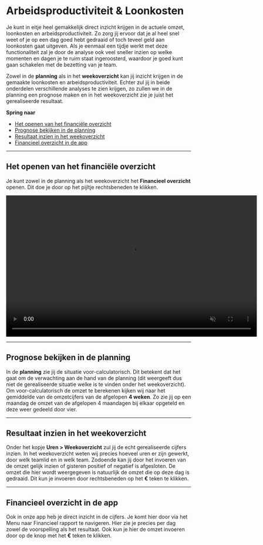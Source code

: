 # Arbeidsproductiviteit & Loonkosten


Je kunt in eitje heel gemakkelijk direct inzicht krijgen in de actuele omzet, loonkosten en arbeidsproductiviteit. Zo zorg jij ervoor dat je al heel snel weet of je op een dag goed hebt gedraaid of toch teveel geld aan loonkosten gaat uitgeven. Als je eenmaal een tijdje werkt met deze functionaliteit zal je door de analyse ook veel sneller inzien op welke momenten en dagen je te ruim staat ingeroosterd, waardoor je goed kunt gaan schakelen met de bezetting van je team.

Zowel in de **planning** als in het **weekoverzicht** kan jij inzicht krijgen in de gemaakte loonkosten en arbeidsproductiviteit. Echter zul jij in beide onderdelen verschillende analyses te zien krijgen, zo zullen we in de planning een prognose maken en in het weekoverzicht zie je juist het gerealiseerde resultaat.

**Spring naar**
* [Het openen van het financiële overzicht](loonkosten?id=het-openen-van-het-financiële-overzicht) 
* [Prognose bekijken in de planning](loonkosten?id=prognose-bekijken-in-de-planning)
* [Resultaat inzien in het weekoverzicht](loonkosten?id=resultaat-inzien-in-het-weekoverzicht)
* [Financieel overzicht in de app](loonkosten?id=financieel-overzicht-in-de-app)


---

## Het openen van het financiële overzicht
Je kunt zowel in de planning als het weekoverzicht het **Financieel overzicht** openen. Dit doe je door op het pijltje rechtsbeneden te klikken. 

<video controls
       muted 
       src="/assets/openOmzet.mov"
       width="683"
       height="384">
</video>

---

## Prognose bekijken in de planning
In de **planning** zie jij de situatie voor-calculatorisch. Dit betekent dat het gaat om de verwachting aan de hand van de planning (dit weergeeft dus niet de gerealiseerde situatie welke is te vinden onder het weekoverzicht). Om voor-calculatorisch de omzet te berekenen kijken wij naar het gemiddelde van de omzetcijfers van de afgelopen **4 weken**. Zo zie jij op een maandag de omzet van de afgelopen 4 maandagen bij elkaar opgeteld en deze weer gedeeld door vier. 

---

## Resultaat inzien in het weekoverzicht
Onder het kopje **Uren > Weekoverzicht** zul jij de echt gerealiseerde cijfers inzien. In het weekoverzicht weten wij precies hoeveel uren er zijn gewerkt, door welk teamlid en in welk team. Zodoende kan jij door het invoeren van de omzet gelijk inzien of gisteren positief of negatief is afgesloten. De omzet die hier wordt weergegeven is natuurlijk de omzet die op deze dag is gedraaid. Dit kun je invoeren door rechtsbeneden op het **€** teken te klikken.

---


## Financieel overzicht in de app
Ook in onze app heb je direct inzicht in de cijfers. Je komt hier door via het Menu naar Financieel rapport te navigeren. Hier zie je precies per dag zowel de voorspelling als het resultaat. Ook kun je hier de omzet invoeren door op de knop met het **€** teken te klikken. 




